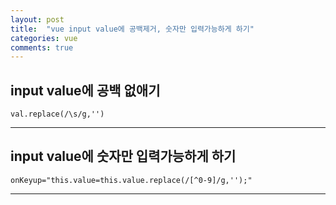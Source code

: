 ```yaml
---
layout: post
title:  "vue input value에 공백제거, 숫자만 입력가능하게 하기"
categories: vue 
comments: true
---
```




## input value에 공백 없애기

~~~
val.replace(/\s/g,'')
~~~



---

## input value에 숫자만 입력가능하게 하기

~~~
onKeyup="this.value=this.value.replace(/[^0-9]/g,'');"
~~~



---